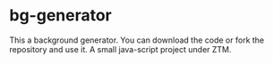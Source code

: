 # bg-generator
This a background generator. You can download the code or fork the repository and use it. A small java-script project under ZTM.
